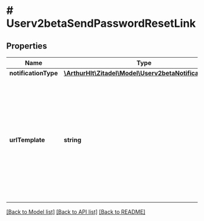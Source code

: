 # # Userv2betaSendPasswordResetLink

## Properties

Name | Type | Description | Notes
------------ | ------------- | ------------- | -------------
**notificationType** | [**\ArthurHlt\Zitadel\Model\Userv2betaNotificationType**](Userv2betaNotificationType.md) |  | [optional]
**urlTemplate** | **string** | \&quot;Optionally set a url_template, which will be used in the password reset mail sent by ZITADEL to guide the user to your password change page. If no template is set, the default ZITADEL url will be used.\&quot; | [optional]

[[Back to Model list]](../../README.md#models) [[Back to API list]](../../README.md#endpoints) [[Back to README]](../../README.md)
